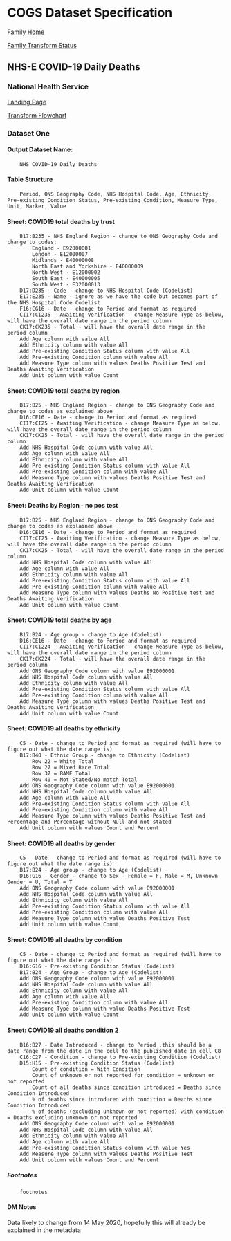 # COGS Dataset Specification

[Family Home](https://gss-cogs.github.io/family-covid-19/datasets/specmenu.html)

[Family Transform Status](https://gss-cogs.github.io/family-covid-19/datasets/index.html)

## NHS-E COVID-19 Daily Deaths 

### National Health Service

[Landing Page](https://www.england.nhs.uk/statistics/statistical-work-areas/covid-19-daily-deaths/)

[Transform Flowchart](https://gss-cogs.github.io/family-covid-19/datasets/specflowcharts.html?NHS-E-COVID-19-Daily-Deaths/flowchart.ttl)

### Dataset One

#### Output Dataset Name:

		NHS COVID-19 Daily Deaths

#### Table Structure

		Period, ONS Geography Code, NHS Hospital Code, Age, Ethnicity, Pre-existing Condition Status, Pre-existing Condition, Measure Type, Unit, Marker, Value

#### Sheet: COVID19 total deaths by trust

		B17:B235 - NHS England Region - change to ONS Geography Code and change to codes:
			England - E92000001
			London - E12000007
			Midlands - E40000008
			North East and Yorkshire - E40000009
			North West - E12000002
			South East - E40000005
			South West - E32000013
		D17:D235 - Code - change to NHS Hospital Code (Codelist)
		E17:E235 - Name - ignore as we have the code but becomes part of the NHS Hospital Code Codelist
		F16:CG16 - Date - change to Period and format as required
		CI17:CI235 - Awaiting Verification - change Measure Type as below, will have the overall date range in the period column
		CK17:CK235 - Total - will have the overall date range in the period column
		Add Age column with value All
		Add Ethnicity column with value All
		Add Pre-existing Condition Status column with value All
		Add Pre-existing Condition column with value All
		Add Measure Type column with values Deaths Positive Test and Deaths Awaiting Verification
		Add Unit column with value Count

#### Sheet: COVID19 total deaths by region

		B17:B25 - NHS England Region - change to ONS Geography Code and change to codes as explained above
		D16:CE16 - Date - change to Period and format as required
		CI17:CI25 - Awaiting Verification - change Measure Type as below, will have the overall date range in the period column
		CK17:CK25 - Total - will have the overall date range in the period column
		Add NHS Hospital Code column with value All
		Add Age column with value All
		Add Ethnicity column with value All
		Add Pre-existing Condition Status column with value All
		Add Pre-existing Condition column with value All
		Add Measure Type column with values Deaths Positive Test and Deaths Awaiting Verification
		Add Unit column with value Count

#### Sheet: Deaths by Region - no pos test

		B17:B25 - NHS England Region - change to ONS Geography Code and change to codes as explained above
		D16:CE16 - Date - change to Period and format as required
		CI17:CI25 - Awaiting Verification - change Measure Type as below, will have the overall date range in the period column
		CK17:CK25 - Total - will have the overall date range in the period column
		Add NHS Hospital Code column with value All
		Add Age column with value All
		Add Ethnicity column with value All
		Add Pre-existing Condition Status column with value All
		Add Pre-existing Condition column with value All
		Add Measure Type column with values Deaths No Positive test and Deaths Awaiting Verification
		Add Unit column with value Count

#### Sheet: COVID19 total deaths by age

		B17:B24 - Age group - change to Age (Codelist)
		D16:CE16 - Date - change to Period and format as required
		CI17:CI224 - Awaiting Verification - change Measure Type as below, will have the overall date range in the period column
		CK17:CK224 - Total - will have the overall date range in the period column
		Add ONS Geography Code column with value E92000001
		Add NHS Hospital Code column with value All
		Add Ethnicity column with value All
		Add Pre-existing Condition Status column with value All
		Add Pre-existing Condition column with value All
		Add Measure Type column with values Deaths Positive Test and Deaths Awaiting Verification
		Add Unit column with value Count

#### Sheet: COVID19 all deaths by ethnicity

		C5 - Date - change to Period and format as required (will have to figure out what the date range is)
		B17:B40 - Ethnic Group - change to Ethnicity (Codelist)
			Row 22 = White Total 
			Row 27 = Mixed Race Total
			Row 37 = BAME Total
			Row 40 = Not Stated/No match Total
		Add ONS Geography Code column with value E92000001
		Add NHS Hospital Code column with value All
		Add Age column with value All
		Add Pre-existing Condition Status column with value All
		Add Pre-existing Condition column with value All
		Add Measure Type column with values Deaths Positive Test and Percentage and Percentage without Null and not stated
		Add Unit column with values Count and Percent

#### Sheet: COVID19 all deaths by gender

		C5 - Date - change to Period and format as required (will have to figure out what the date range is)
		B17:B24 - Age group - change to Age (Codelist)
		D16:G16 - Gender - change to Sex - Female = F, Male = M, Unknown Gender = U, Total = T
		Add ONS Geography Code column with value E92000001
		Add NHS Hospital Code column with value All
		Add Ethnicity column with value All
		Add Pre-existing Condition Status column with value All
		Add Pre-existing Condition column with value All
		Add Measure Type column with value Deaths Positive Test
		Add Unit column with value Count

#### Sheet: COVID19 all deaths by condition

		C5 - Date - change to Period and format as required (will have to figure out what the date range is)
		D16:G16 - Pre-existing Condition Status (Codelist)
		B17:B24 - Age Group - change to Age (Codelist)
		Add ONS Geography Code column with value E92000001
		Add NHS Hospital Code column with value All
		Add Ethnicity column with value All
		Add Age column with value All
		Add Pre-existing Condition column with value All
		Add Measure Type column with value Deaths Positive Test
		Add Unit column with value Count		

#### Sheet: COVID19 all deaths condition 2

		B16:B27 - Date Introduced - change to Period ,this should be a date range from the date in the cell to the published date in cell C8
		C16:C27 - Condition - change to Pre-existing Condition (Codelist) 
		D15:H15 - Pre-existing Condition Status (Codelist)
			Count of condition = With Condition
			Count of unknown or not reported for condition = unknown or not reported
			Count of all deaths since condition introduced = Deaths since Condition Introduced
			% of deaths since introduced with condition = Deaths since Condition Introduced
			% of deaths (excluding unknown or not reported) with condition = Deaths excluding unknown or not reported
		Add ONS Geography Code column with value E92000001
		Add NHS Hospital Code column with value All
		Add Ethnicity column with value All
		Add Age column with value All
		Add Pre-existing Condition Status column with value Yes
		Add Measure Type column with values Deaths Positive Test 
		Add Unit column with values Count and Percent	

##### Footnotes

		footnotes

#### DM Notes

Data likely to change from 14 May 2020, hopefully this will already be explained in the metadata


